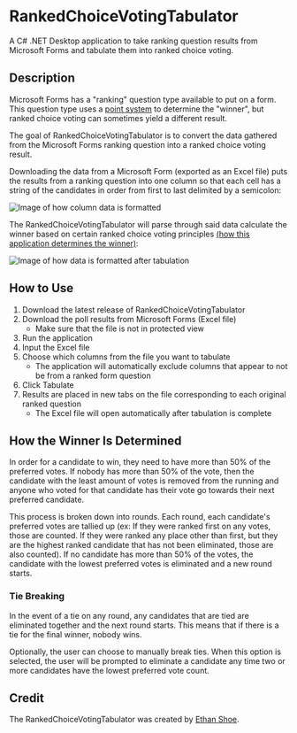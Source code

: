 # RankedChoiceVotingTabulator

A C# .NET Desktop application to take ranking question results from Microsoft Forms and tabulate them into ranked choice voting.

## Description

Microsoft Forms has a "ranking" question type available to put on a form. This question type uses a [point system](https://techcommunity.microsoft.com/t5/microsoft-forms/microsoft-forms-ranking-question-type-calculation-methodology/m-p/2057168#:~:text=i%20dont%20know%20the%20official%20name%2C%20but%20i%20like%20to%20think%20of%20it%20as%20points) to determine the "winner", but ranked choice voting can sometimes yield a different result.

The goal of RankedChoiceVotingTabulator is to convert the data gathered from the Microsoft Forms ranking question into a ranked choice voting result.

Downloading the data from a Microsoft Form (exported as an Excel file) puts the results from a ranking question into one column so that each cell has a string of the candidates in order from first to last delimited by a semicolon:

![Image of how column data is formatted](https://github.com/EthanShoe/RankedChoiceVotingTabulator/assets/28065361/480fc898-3f8f-48f8-bda2-3e734ce7fd40)

The RankedChoiceVotingTabulator will parse through said data calculate the winner based on certain ranked choice voting principles [(how this application determines the winner)](https://github.com/EthanShoe/RankedChoiceVotingTabulator/blob/master/README.md#how-the-winner-is-determined):

![Image of how data is formatted after tabulation](https://github.com/EthanShoe/RankedChoiceVotingTabulator/assets/28065361/9e561fb4-865b-4e4b-b3ce-efc46b340950)

## How to Use

1. Download the latest release of RankedChoiceVotingTabulator
2. Download the poll results from Microsoft Forms (Excel file)
    - Make sure that the file is not in protected view
3. Run the application
4. Input the Excel file
5. Choose which columns from the file you want to tabulate
	- The application will automatically exclude columns that appear to not be from a ranked form question
6. Click Tabulate
7. Results are placed in new tabs on the file corresponding to each original ranked question
	- The Excel file will open automatically after tabulation is complete

## How the Winner Is Determined

In order for a candidate to win, they need to have more than 50% of the preferred votes. If nobody has more than 50% of the vote, then the candidate with the least amount of votes is removed from the running and anyone who voted for that candidate has their vote go towards their next preferred candidate.

This process is broken down into rounds. Each round, each candidate's preferred votes are tallied up (ex: If they were ranked first on any votes, those are counted. If they were ranked any place other than first, but they are the highest ranked candidate that has not been eliminated, those are also counted). If no candidate has more than 50% of the votes, the candidate with the lowest preferred votes is eliminated and a new round starts.

### Tie Breaking

In the event of a tie on any round, any candidates that are tied are eliminated together and the next round starts. This means that if there is a tie for the final winner, nobody wins.

Optionally, the user can choose to manually break ties. When this option is selected, the user will be prompted to eliminate a candidate any time two or more candidates have the lowest preferred vote count.

## Credit

The RankedChoiceVotingTabulator was created by [Ethan Shoe](https://github.com/EthanShoe).
